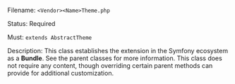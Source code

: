 Filename: `<Vendor><Name>Theme.php`

Status: Required

Must: `extends AbstractTheme`

Description: This class establishes the extension in the Symfony ecosystem as a **Bundle**.
See the parent classes for more information. This class does not require any content, though overriding certain
parent methods can provide for additional customization.

